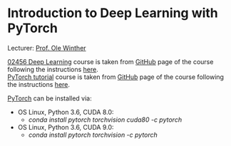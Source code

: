# Introduction to Deep Learning with PyTorch

Lecturer: [Prof. Ole Winther](http://cogsys.imm.dtu.dk/staff/winther/)  

[02456 Deep Learning](https://github.com/kabartay/MLSS-DTU-SCS-2018/tree/master/4-Introduction_to_Deep_Learning_with_PyTorch/02456-deep-learning) course is taken from [GitHub](https://github.com/DeepLearningDTU/02456-deep-learning) page of the course following the instructions [here](https://github.com/kabartay/MLSS-DTU-SCS-2018/blob/master/4-Introduction_to_Deep_Learning_with_PyTorch/owinther.pdf).  
[PyTorch tutorial](https://github.com/kabartay/MLSS-DTU-SCS-2018/tree/master/4-Introduction_to_Deep_Learning_with_PyTorch/pytorch-tutorial) course is taken from [GitHub](https://github.com/munkai/pytorch-tutorial) page of the course following the instructions [here](https://github.com/kabartay/MLSS-DTU-SCS-2018/blob/master/4-Introduction_to_Deep_Learning_with_PyTorch/owinther.pdf).  

[PyTorch](https://pytorch.org/) can be installed via:  
* OS Linux, Python 3.6, CUDA 8.0:  
  * *conda install pytorch torchvision cuda80 -c pytorch*  
* OS Linux, Python 3.6, CUDA 9.0:  
  * *conda install pytorch torchvision -c pytorch*  

